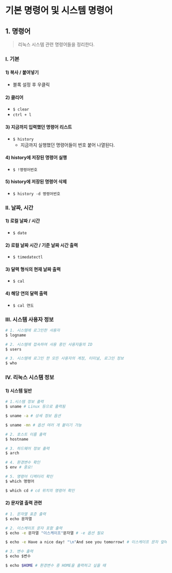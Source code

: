 # 기본 명령어 및 시스템 명령어

## 1. 명령어

> 리눅스 시스템 관련 명령어들을 정리한다.

### I. 기본

#### 1) 복사 / 붙여넣기

- 블록 설정 후 우클릭

#### 2) 클리어

- `$ clear`
- `ctrl + l`

#### 3) 지금까지 입력했던 명령어 리스트

- `$ history`
  - 지금까지 실행했던 명령어들이 번호 붙어 나열된다.

#### 4) history에 저장된 명령어 실행

- `$ !명령어번호`

#### 5) history에 저장된 명령어 삭제

- `$ history -d 명령어번호`



### II. 날짜, 시간

#### 1) 로컬 날짜 / 시간

- `$ date`

#### 2) 로컬 날짜 시간 / 기준 날짜 시간 출력

- `$ timedatectl`

#### 3) 달력 형식의 현재 날짜 출력

- `$ cal`

#### 4) 해당 연의 달력 출력

- `$ cal 연도`



### III. 시스템 사용자 정보

```bash
# 1. 시스템에 로그인한 사용자
$ logname

# 2. 시스템에 접속하여 사용 중인 사용자들의 ID
$ users

# 3. 시스템에 로그인 한 모든 사용자의 계정, 터미널, 로그인 정보
$ who
```



### IV. 리눅스 시스템 정보

#### 1) 시스템 일반

```bash
# 1.시스템 정보 출력
$ uname # Linux 등으로 출력됨

$ uname -a # 상세 정보 옵션

$ uname -mn # 옵션 여러 개 붙이기 가능

# 2. 호스트 이름 출력
$ hostname

# 3. 하드웨어 정보 출력
$ arch

# 4. 환경변수 확인
$ env # 중요!

# 5. 명령어 디렉터리 확인
$ which 명령어

$ which cd # cd 위치의 명령어 확인
```



#### 2) 문자열 출력 관련

```bash
# 1. 문자열 표준 출력
$ echo 문자열

# 2. 이스케이프 문자 포함 출력
$ echo -e 문자열 "이스케이프"문자열 # -e 옵션 필요

$ echo -e Have a nice day! "\n"And see you tomorrow! # 이스케이프 문자 앞에는 띄어 주어야 함!

# 3. 변수 출력
$ echo $변수

$ echo $HOME # 환경변수 중 HOME을 출력하고 싶을 때
```


